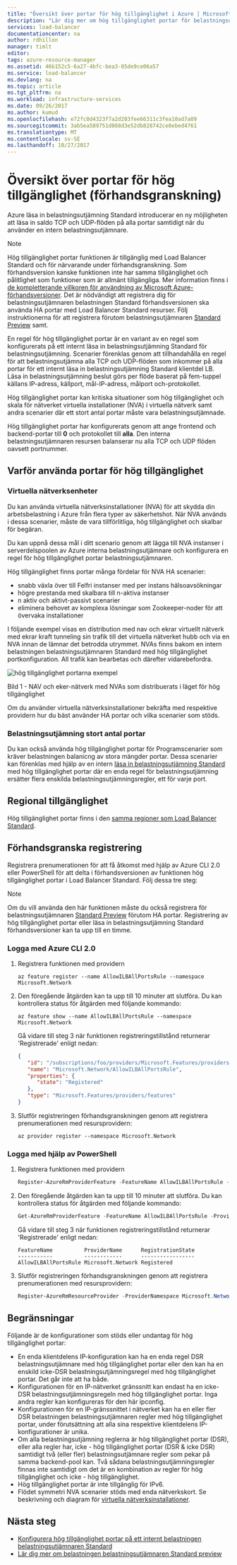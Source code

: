 ```yaml
---
title: "Översikt över portar för hög tillgänglighet i Azure | Microsoft Docs"
description: "Lär dig mer om hög tillgänglighet portar för belastningsutjämning på en intern belastningsutjämnare"
services: load-balancer
documentationcenter: na
author: rdhillon
manager: timlt
editor: 
tags: azure-resource-manager
ms.assetid: 46b152c5-6a27-4bfc-bea3-05de9ce06a57
ms.service: load-balancer
ms.devlang: na
ms.topic: article
ms.tgt_pltfrm: na
ms.workload: infrastructure-services
ms.date: 09/26/2017
ms.author: kumud
ms.openlocfilehash: e72fc0d4323f7a2d203fee66311c3fea10ad7a09
ms.sourcegitcommit: 3ab5ea589751d068d3e52db828742ce8ebed4761
ms.translationtype: MT
ms.contentlocale: sv-SE
ms.lasthandoff: 10/27/2017
---
```

# <a name="high-availability-ports-overview-preview"></a>Översikt över portar för hög tillgänglighet (förhandsgranskning)

Azure läsa in belastningsutjämning Standard introducerar en ny möjligheten att läsa in saldo TCP och UDP-flöden på alla portar samtidigt när du använder en intern belastningsutjämnare. 

>[!NOTE]
> Hög tillgänglighet portar funktionen är tillgänglig med Load Balancer Standard och för närvarande under förhandsgranskning. Som förhandsversion kanske funktionen inte har samma tillgänglighet och pålitlighet som funktioner som är allmänt tillgängliga. Mer information finns i [de kompletterande villkoren för användning av Microsoft Azure-förhandsversioner](https://azure.microsoft.com/support/legal/preview-supplemental-terms/). Det är nödvändigt att registrera dig för belastningsutjämnaren belastningen Standard förhandsversionen ska använda HA portar med Load Balancer Standard resurser. Följ instruktionerna för att registrera förutom belastningsutjämnaren [Standard Preview](https://aka.ms/lbpreview#preview-sign-up) samt.

En regel för hög tillgänglighet portar är en variant av en regel som konfigurerats på ett internt läsa in belastningsutjämning Standard för belastningsutjämning.  Scenarier förenklas genom att tillhandahålla en regel för att belastningsutjämna alla TCP och UDP-flöden som inkommer på alla portar för ett internt läsa in belastningsutjämning Standard klientdel LB. Läsa in belastningsutjämning beslut görs per flöde baserat på fem-tuppel källans IP-adress, källport, mål-IP-adress, målport och-protokollet.

Hög tillgänglighet portar kan kritiska situationer som hög tillgänglighet och skala för nätverket virtuella installationer (NVA) i virtuella nätverk samt andra scenarier där ett stort antal portar måste vara belastningsutjämnade. 

Hög tillgänglighet portar har konfigurerats genom att ange frontend och backend-portar till **0** och protokollet till **alla**.  Den interna belastningsutjämnaren resursen balanserar nu alla TCP och UDP flöden oavsett portnummer.

## <a name="why-use-ha-ports"></a>Varför använda portar för hög tillgänglighet

### <a name="nva"></a>Virtuella nätverksenheter

Du kan använda virtuella nätverksinstallationer (NVA) för att skydda din arbetsbelastning i Azure från flera typer av säkerhetshot. När NVA används i dessa scenarier, måste de vara tillförlitliga, hög tillgänglighet och skalbar för begäran.

Du kan uppnå dessa mål i ditt scenario genom att lägga till NVA instanser i serverdelspoolen av Azure interna belastningsutjämnare och konfigurera en regel för hög tillgänglighet portar belastningsutjämnaren.

Hög tillgänglighet finns portar många fördelar för NVA HA scenarier:
- snabb växla över till Felfri instanser med per instans hälsoavsökningar
- högre prestanda med skalbara till n-aktiva instanser
- n aktiv och aktivt-passivt scenarier
- eliminera behovet av komplexa lösningar som Zookeeper-noder för att övervaka installationer

I följande exempel visas en distribution med nav och ekrar virtuellt nätverk med ekrar kraft tunneling sin trafik till det virtuella nätverket hubb och via en NVA innan de lämnar det betrodda utrymmet. NVAs finns bakom en intern belastningen belastningsutjämnaren Standard med hög tillgänglighet portkonfiguration.  All trafik kan bearbetas och därefter vidarebefordra. 

![hög tillgänglighet portarna exempel](./media/load-balancer-ha-ports-overview/nvaha.png)

Bild 1 - NAV och eker-nätverk med NVAs som distribuerats i läget för hög tillgänglighet

Om du använder virtuella nätverksinstallationer bekräfta med respektive providern hur du bäst använder HA portar och vilka scenarier som stöds.

### <a name="load-balancing-large-numbers-of-ports"></a>Belastningsutjämning stort antal portar

Du kan också använda hög tillgänglighet portar för Programscenarier som kräver belastningen balanicng av stora mängder portar. Dessa scenarier kan förenklas med hjälp av en intern [läsa in belastningsutjämning Standard](https://aka.ms/lbpreview) med hög tillgänglighet portar där en enda regel för belastningsutjämning ersätter flera enskilda belastningsutjämningsregler, ett för varje port.

## <a name="region-availability"></a>Regional tillgänglighet

Hög tillgänglighet portar finns i den [samma regioner som Load Balancer Standard](https://aka.ms/lbpreview#region-availability).  

## <a name="preview-sign-up"></a>Förhandsgranska registrering

Registrera prenumerationen för att få åtkomst med hjälp av Azure CLI 2.0 eller PowerShell för att delta i förhandsversionen av funktionen hög tillgänglighet portar i Load Balancer Standard.  Följ dessa tre steg:

>[!NOTE]
>Om du vill använda den här funktionen måste du också registrera för belastningsutjämnaren [Standard Preview](https://aka.ms/lbpreview#preview-sign-up) förutom HA portar. Registrering av hög tillgänglighet portar eller läsa in belastningsutjämning Standard förhandsversioner kan ta upp till en timme.

### <a name="sign-up-using-azure-cli-20"></a>Logga med Azure CLI 2.0

1. Registrera funktionen med providern
    ```cli
    az feature register --name AllowILBAllPortsRule --namespace Microsoft.Network
    ```
    
2. Den föregående åtgärden kan ta upp till 10 minuter att slutföra.  Du kan kontrollera status för åtgärden med följande kommando:

    ```cli
    az feature show --name AllowILBAllPortsRule --namespace Microsoft.Network
    ```
    
    Gå vidare till steg 3 när funktionen registreringstillstånd returnerar 'Registrerade' enligt nedan:
   
    ```json
    {
       "id": "/subscriptions/foo/providers/Microsoft.Features/providers/Microsoft.Network/features/AllowLBPreview",
       "name": "Microsoft.Network/AllowILBAllPortsRule",
       "properties": {
          "state": "Registered"
       },
       "type": "Microsoft.Features/providers/features"
    }
    ```
    
3. Slutför registreringen förhandsgranskningen genom att registrera prenumerationen med resursprovidern:

    ```cli
    az provider register --namespace Microsoft.Network
    ```
    
### <a name="sign-up-using-powershell"></a>Logga med hjälp av PowerShell

1. Registrera funktionen med providern
    ```powershell
    Register-AzureRmProviderFeature -FeatureName AllowILBAllPortsRule -ProviderNamespace Microsoft.Network
    ```
    
2. Den föregående åtgärden kan ta upp till 10 minuter att slutföra.  Du kan kontrollera status för åtgärden med följande kommando:

    ```powershell
    Get-AzureRmProviderFeature -FeatureName AllowILBAllPortsRule -ProviderNamespace Microsoft.Network
    ```
    Gå vidare till steg 3 när funktionen registreringstillstånd returnerar 'Registrerade' enligt nedan:
   
    ```
    FeatureName          ProviderName      RegistrationState
    -----------          ------------      -----------------
    AllowILBAllPortsRule Microsoft.Network Registered
    ```
    
3. Slutför registreringen förhandsgranskningen genom att registrera prenumerationen med resursprovidern:

    ```powershell
    Register-AzureRmResourceProvider -ProviderNamespace Microsoft.Network
    ```


## <a name="limitations"></a>Begränsningar

Följande är de konfigurationer som stöds eller undantag för hög tillgänglighet portar:

- En enda klientdelens IP-konfiguration kan ha en enda regel DSR belastningsutjämnare med hög tillgänglighet portar eller den kan ha en enskild icke-DSR belastningsutjämningsregel med hög tillgänglighet portar. Det går inte att ha både.
- Konfigurationen för en IP-nätverket gränssnitt kan endast ha en icke-DSR belastningsutjämningsregeln med hög tillgänglighet portar. Inga andra regler kan konfigureras för den här ipconfig.
- Konfigurationen för en IP-gränssnittet i nätverket kan ha en eller fler DSR belastningen belastningsutjämnaren regler med hög tillgänglighet portar, under förutsättning att alla sina respektive klientdelens IP-konfigurationer är unika.
- Om alla belastningsutjämning reglerna är hög tillgänglighet portar (DSR), eller alla regler har, icke - hög tillgänglighet portar (DSR & icke DSR) samtidigt två (eller fler) belastningsutjämnare regler som pekar på samma backend-pool kan. Två sådana belastningsutjämningsregler finnas inte samtidigt om det är en kombination av regler för hög tillgänglighet och icke - hög tillgänglighet.
- Hög tillgänglighet portar är inte tillgänglig för IPv6.
- Flödet symmetri NVA scenarier stöds med enda nätverkskort. Se beskrivning och diagram för [virtuella nätverksinstallationer](#nva). 



## <a name="next-steps"></a>Nästa steg

- [Konfigurera hög tillgänglighet portar på ett internt belastningen belastningsutjämnaren Standard](load-balancer-configure-ha-ports.md)
- [Lär dig mer om belastningen belastningsutjämnaren Standard preview](https://aka.ms/lbpreview)

